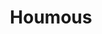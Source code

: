 ---
layout: recette
categories: [recettes]
hidden: true
lang: fr
sitemap: false
title: Houmous
type: sel
recettes:
  Classique:
    ingredients: 
      - nom: pois chiches
        qte: 1
        unite: boîte de conserve
      - nom: tahini
        qte: 60
        unite: gr
      - nom: ail
        qte: 10
        unite: gr
      - nom: jus de citron
        qte: 50
        unite: gr
      - nom: huile d'olive
        qte: 15
        unite: gr
      - nom: sel
        qte: 4
        unite: gr
    etapes:
      - label: Pois chiches
        details:
          - Recuire les pois chiches 10 minutes dans leur eau
          - Égoutter et conserver l'eau de cuisson
      - label: Ingrédients liquides
        details:
          - Émincer l'ail finement
          - Verser le tahini, l'ail, le jus de citron, l'huile d'olive et le sel dans un bol
          - Mélanger 
      - label: Mixage
        details:
          - Verser les pois chiches et les ingrédients liquides dans le bol du robot
          - Mixer
      - label: Dégustation
        details:
          - Réserver au frais au moins une heure
          - Creuser un sillon et y verser de l'huile d'olive
          - (Optionnel) Ajouter des épices (paprika, zaatar) et/ou des graines de sésame
notes:
  - "Trop salé : Ajouter plus de citron et/ou de tahini"
  - "Trop dense : Ajouter plus d'eau de cuisson et/ou d'huile d'olive"
  - "Trop liquide : Ajouter plus de tahini"
---